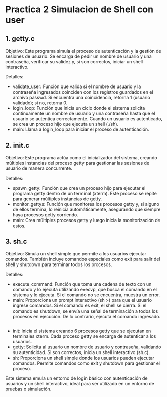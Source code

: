 # Practica 2 Simulacion de Shell con user

## 1. getty.c
  Objetivo: Este programa simula el proceso de autenticación y la gestión de sesiones de usuario. Se encarga de pedir un nombre de usuario y una contraseña, verificar su validez y, si son correctos, iniciar un shell interactivo.

Detalles:
- validate_user: Función que valida si el nombre de usuario y la contraseña ingresados coinciden con los registros guardados en el archivo passwd. Si encuentra una coincidencia, retorna 1 (usuario validado); si no, retorna 0.
- login_loop: Función que inicia un ciclo donde el sistema solicita continuamente un nombre de usuario y una contraseña hasta que el usuario se autentica correctamente. Cuando un usuario es autenticado, se crea un proceso hijo que ejecuta un shell (./sh).
- main: Llama a login_loop para iniciar el proceso de autenticación.

## 2. init.c
  Objetivo: Este programa actúa como el inicializador del sistema, creando múltiples instancias del proceso getty para gestionar las sesiones de usuario de manera concurrente.

Detalles:
- spawn_getty: Función que crea un proceso hijo para ejecutar el programa getty dentro de un terminal (xterm). Este proceso se repite para generar múltiples instancias de getty.
- monitor_gettys: Función que monitorea los procesos getty y, si alguno de ellos termina, lo reinicia automáticamente, asegurando que siempre haya procesos getty corriendo.
- main: Crea múltiples procesos getty y luego inicia la monitorización de estos.

## 3. sh.c
  Objetivo: Simula un shell simple que permite a los usuarios ejecutar comandos. También incluye comandos especiales como exit para salir del shell y shutdown para terminar todos los procesos.

Detalles:
- execute_command: Función que toma una cadena de texto con un comando y lo ejecuta utilizando execvp, que busca el comando en el sistema y lo ejecuta. Si el comando no se encuentra, muestra un error.
- main: Proporciona un prompt interactivo (sh >) para que el usuario ingrese comandos. Si el comando es exit, el shell se cierra. Si el comando es shutdown, se envía una señal de terminación a todos los procesos en ejecución. De lo contrario, ejecuta el comando ingresado.

##
 
- init: Inicia el sistema creando 6 procesos getty que se ejecutan en terminales xterm. Cada proceso getty se encarga de autenticar a los usuarios.
- getty: Solicita al usuario un nombre de usuario y contraseña, validando su autenticidad. Si son correctos, inicia un shell interactivo (sh.c).
- sh: Proporciona un shell simple donde los usuarios pueden ejecutar comandos. Permite comandos como exit y shutdown para gestionar el proceso.
  
Este sistema emula un entorno de login básico con autenticación de usuarios y un shell interactivo, ideal para ser utilizado en un entorno de pruebas o simulación.
